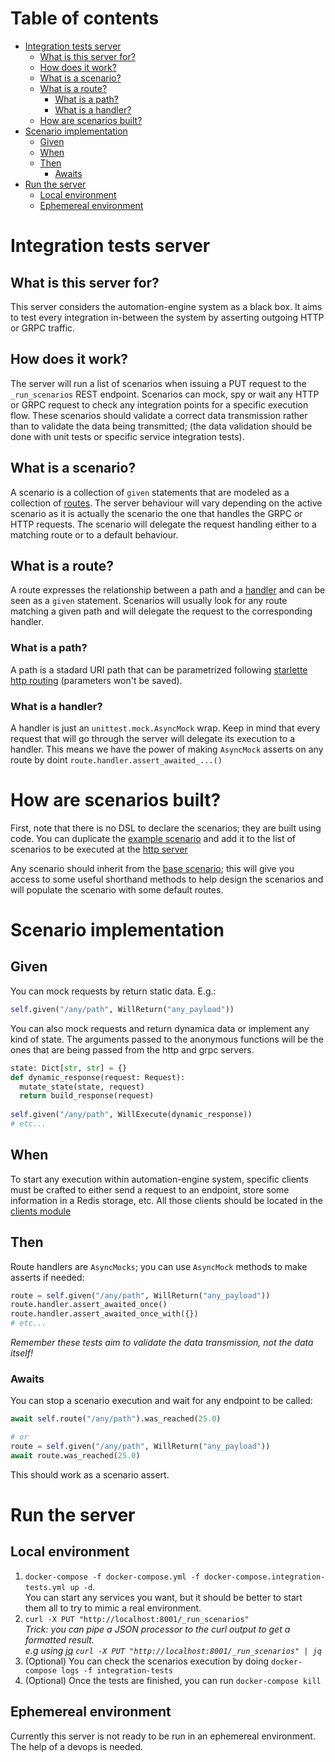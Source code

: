 # Table of contents
* [Integration tests server](#integration-tests-server)
  * [What is this server for?](#what-is-this-server-for?)
  * [How does it work?](#how-does-it-work?)
  * [What is a scenario?](#what-is-a-scenario?)
  * [What is a route?](#what-is-a-route?)
    * [What is a path?](#what-is-a-path?)
    * [What is a handler?](#what-is-a-handler?)
  * [How are scenarios built?](#how-are-scenarios-built?)
* [Scenario implementation](#scenario-implementation)
  * [Given](#given)
  * [When](#when)
  * [Then](#then)
    * [Awaits](#awaits)
* [Run the server](#run-the-server)
  * [Local environment](#local-environment)
  * [Ephemereal environment](#ephemereal-environment)

# Integration tests server
## What is this server for?
This server considers the automation-engine system as a black box. 
It aims to test every integration in-between the system by asserting outgoing HTTP or GRPC traffic.


## How does it work?
The server will run a list of scenarios when issuing a PUT request to the `_run_scenarios` REST endpoint.
Scenarios can mock, spy or wait any HTTP or GRPC request to check any integration points for a specific execution flow.
These scenarios should validate a correct data transmission rather than to validate the data being transmitted;
(the data validation should be done with unit tests or specific service integration tests).

## What is a scenario?
A scenario is a collection of `given` statements that are modeled as a collection of [routes](/src/application/route.py).
The server behaviour will vary depending on the active scenario as it is actually the scenario the one that handles the GRPC or HTTP requests.
The scenario will delegate the request handling either to a matching route or to a default behaviour.

## What is a route?
A route expresses the relationship between a path and a [handler](/src/application/handler.py) and can be seen as a `given` statement.
Scenarios will usually look for any route matching a given path and will delegate the request to the corresponding handler.

### What is a path?
A path is a stadard URI path that can be parametrized following [starlette http routing](https://www.starlette.io/routing/#http-routing) 
(parameters won't be saved).

### What is a handler?
A handler is just an `unittest.mock.AsyncMock` wrap.
Keep in mind that every request that will go through the server will delegate its execution to a handler.
This means we have the power of making `AsyncMock` asserts on any route by doint `route.handler.assert_awaited_...()`

# How are scenarios built?
First, note that there is no DSL to declare the scenarios; they are built using code.
You can duplicate the [example scenario](/src/application/scenarios/example_scenario.py) and add it to the list of scenarios to be executed 
at the [http server](/src/application/servers/http/http.py)

Any scenario should inherit from the [base scenario](/src/application/scenario.py);
this will give you access to some useful shorthand methods to help design the scenarios and will populate the scenario with some default routes.

# Scenario implementation
## Given
You can mock requests by return static data. E.g.:
```python
self.given("/any/path", WillReturn("any_payload"))
```

You can also mock requests and return dynamica data or implement any kind of state.
The arguments passed to the anonymous functions will be the ones that are being passed from the http and grpc servers.
```python
state: Dict[str, str] = {}
def dynamic_response(request: Request):
  mutate_state(state, request)
  return build_response(request)
  
self.given("/any/path", WillExecute(dynamic_response))
# etc...
```

## When
To start any execution within automation-engine system, specific clients must be crafted to either 
send a request to an endpoint, store some information in a Redis storage, etc.
All those clients should be located in the [clients module](/src/application/clients)


## Then
Route handlers are `AsyncMocks`; you can use `AsyncMock` methods to make asserts if needed:
```python
route = self.given("/any/path", WillReturn("any_payload"))
route.handler.assert_awaited_once()
route.handler.assert_awaited_once_with({})
# etc...
```

*Remember these tests aim to validate the data transmission, not the data itself!*

### Awaits
You can stop a scenario execution and wait for any endpoint to be called:
```python
await self.route("/any/path").was_reached(25.0)

# or
route = self.given("/any/path", WillReturn("any_payload"))
await route.was_reached(25.0)
```

This should work as a scenario assert.

# Run the server
## Local environment
1. `docker-compose -f docker-compose.yml -f docker-compose.integration-tests.yml up -d`.  
   You can start any services you want, but it should be better to start them all to try to mimic a real environment.  
2. `curl -X PUT "http://localhost:8001/_run_scenarios"`  
   _Trick: you can pipe a JSON processor to the curl output to get a formatted result._  
   _e.g using [jq](https://stedolan.github.io/jq/) `curl -X PUT "http://localhost:8001/_run_scenarios" | jq`_
3. (Optional) You can check the scenarios execution by doing `docker-compose logs -f integration-tests`
4. (Optional) Once the tests are finished, you can run `docker-compose kill`
## Ephemereal environment
Currently this server is not ready to be run in an ephemereal environment.
The help of a devops is needed.

